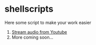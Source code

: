 # shellscripts
Here some script to make your work easier  
1.  [Stream audio from Youtube](https://github.com/shikharbhargava/shellscripts/blob/main/youtube/stream-audio/stream-youtube-audio.sh "Stream audio from Youtube")
2.  More coming soon...
